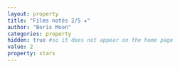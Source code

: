 ```yaml
---
layout: property
title: "Films notés 2/5 ★"
author: "Boris Moon"
categories: property
hidden: true #so it does not appear on the home page
value: 2
property: stars
---
```


